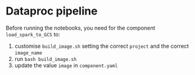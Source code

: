 # Dataproc pipeline

Before running the notebooks, you need for the component ``load_spark_to_GCS`` to:
1. customise `build_image.sh` setting the correct `project` and the correct `image_name`
2. run ``bash build_image.sh``
2. update the value ``image`` in ``component.yaml``